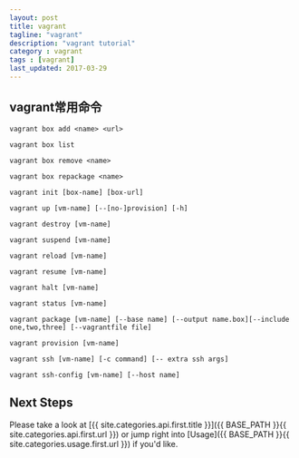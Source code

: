 ```yaml
---
layout: post
title: vagrant
tagline: "vagrant"
description: "vagrant tutorial"
category : vagrant
tags : [vagrant]
last_updated: 2017-03-29
---
```


## vagrant常用命令
```
vagrant box add <name> <url>

vagrant box list

vagrant box remove <name>

vagrant box repackage <name> 

vagrant init [box-name] [box-url]

vagrant up [vm-name] [--[no-]provision] [-h]

vagrant destroy [vm-name]

vagrant suspend [vm-name]

vagrant reload [vm-name]

vagrant resume [vm-name]

vagrant halt [vm-name]

vagrant status [vm-name] 

vagrant package [vm-name] [--base name] [--output name.box][--include one,two,three] [--vagrantfile file]

vagrant provision [vm-name]

vagrant ssh [vm-name] [-c command] [-- extra ssh args]

vagrant ssh-config [vm-name] [--host name]
```


## Next Steps
Please take a look at [{{ site.categories.api.first.title }}]({{ BASE_PATH }}{{ site.categories.api.first.url }})
or jump right into [Usage]({{ BASE_PATH }}{{ site.categories.usage.first.url }}) if you'd like.
